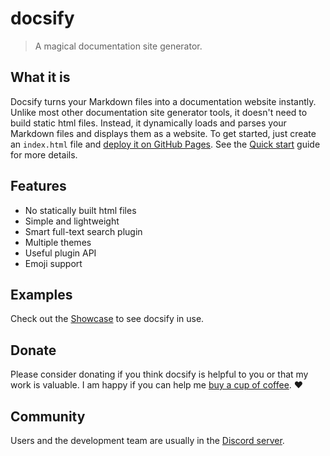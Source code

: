 # docsify

> A magical documentation site generator.

## What it is

Docsify turns your Markdown files into a documentation website instantly. Unlike most other documentation site generator tools, it doesn't need to build static html files. Instead, it dynamically loads and parses your Markdown files and displays them as a website. To get started, just create an `index.html` file and [deploy it on GitHub Pages](deploy.md).
See the [Quick start](quickstart.md) guide for more details.

## Features

- No statically built html files
- Simple and lightweight
- Smart full-text search plugin
- Multiple themes
- Useful plugin API
- Emoji support

## Examples

Check out the [Showcase](https://github.com/docsifyjs/awesome-docsify#showcase) to see docsify in use.

## Donate

Please consider donating if you think docsify is helpful to you or that my work is valuable. I am happy if you can help me [buy a cup of coffee](https://github.com/QingWei-Li/donate). :heart:

## Community

Users and the development team are usually in the [Discord server](https://discord.gg/3NwKFyR).

